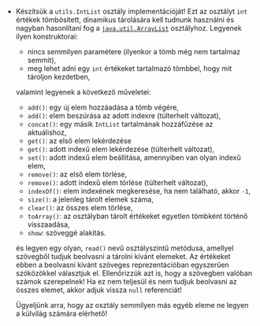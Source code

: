 - Készítsük a `utils.IntList` osztály implementációját! Ezt az osztályt `int` értékek tömbösített, dinamikus tárolására kell tudnunk használni és nagyban hasonlítani fog a [`java.util.ArrayList`](http://docs.oracle.com/javase/8/docs/api/java/util/ArrayList.html) osztályhoz. Legyenek ilyen konstruktorai:

  - nincs semmilyen paramétere (ilyenkor a tömb még nem tartalmaz semmit),
  - meg lehet adni egy `int` értékeket tartalmazó tömbbel, hogy mit tároljon kezdetben,

  valamint legyenek a következő műveletei:

  - `add()`: egy új elem hozzáadása a tömb végére,
  - `add()`: elem beszúrása az adott indexre (túlterhelt változat),
  - `concat()`: egy másik `IntList` tartalmának hozzáfűzése az aktuálishoz,
  - `get()`: az első elem lekérdezése
  - `get()`: adott indexű elem lekérdezése (túlterhelt változat),
  - `set()`: adott indexű elem beállítása, amennyiben van olyan indexű elem,
  - `remove()`: az első elem törlése,
  - `remove()`: adott indexű elem törlése (túlterhelt változat),
  - `indexOf()`: elem indexének megkeresése, ha nem található, akkor `-1`,
  - `size()`: a jelenleg tárolt elemek száma,
  - `clear()`: az összes elem törlése,
  - `toArray()`: az osztályban tárolt értékeket egyetlen tömbként történő visszaadása,
  - `show`: szöveggé alakítás.

  és legyen egy olyan, `read()` nevű osztályszintű metódusa, amellyel szövegből tudjuk beolvasni a tárolni kívánt elemeket. Az értékeket ebben a beolvasni kívánt szöveges reprezentációban egyszerűen szóközökkel választjuk el. Ellenőrizzük azt is, hogy a szövegben valóban számok szerepelnek! Ha ez nem teljesül és nem tudjuk beolvasni az összes elemet, akkor adjuk vissza `null` referenciát!

  Ügyeljünk arra, hogy az osztály semmilyen más egyéb eleme ne legyen a külvilág számára elérhető!
